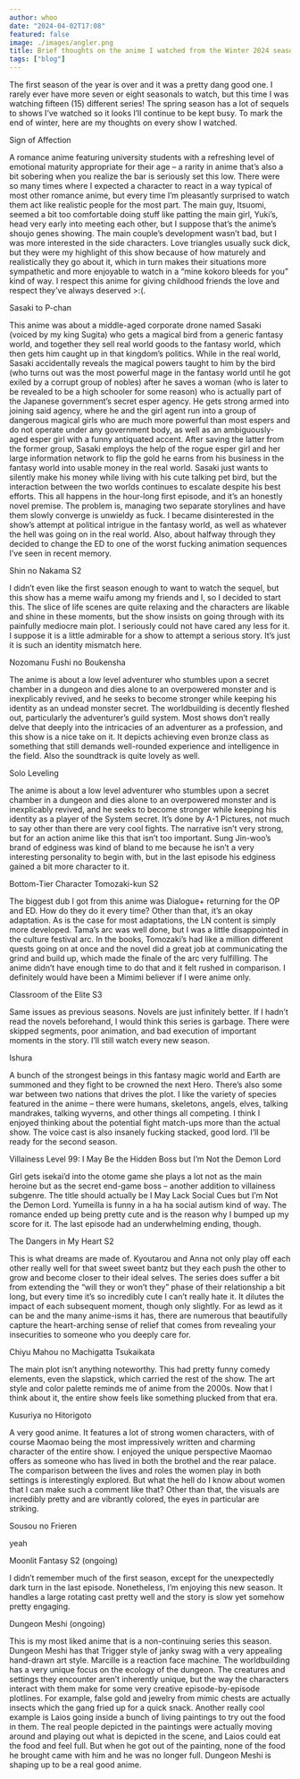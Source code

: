 ```yaml
---
author: whoo
date: "2024-04-02T17:08"
featured: false
image: ./images/angler.png
title: Brief thoughts on the anime I watched from the Winter 2024 season
tags: ["blog"]
---
```


The first season of the year is over and it was a pretty dang good one. I rarely ever have more seven or eight seasonals to watch, but this time I was watching fifteen (15) different series! The spring season has a lot of sequels to shows I’ve watched so it looks I’ll continue to be kept busy. To mark the end of winter, here are my thoughts on every show I watched.

Sign of Affection

A romance anime featuring university students with a refreshing level of emotional maturity appropriate for their age – a rarity in anime that’s also a bit sobering when you realize the bar is seriously set this low. There were so many times where I expected a character to react in a way typical of most other romance anime, but every time I’m pleasantly surprised to watch them act like realistic people for the most part. The main guy, Itsuomi, seemed a bit too comfortable doing stuff like patting the main girl, Yuki’s, head very early into meeting each other, but I suppose that’s the anime’s shoujo genes showing. The main couple’s development wasn’t bad, but I was more interested in the side characters. Love triangles usually suck dick, but they were my highlight of this show because of how maturely and realistically they go about it, which in turn makes their situations more sympathetic and more enjoyable to watch in a “mine kokoro bleeds for you” kind of way. I respect this anime for giving childhood friends the love and respect they’ve always deserved >:(.

Sasaki to P-chan

This anime was about a middle-aged corporate drone named Sasaki (voiced by my king Sugita) who gets a magical bird from a generic fantasy world, and together they sell real world goods to the fantasy world, which then gets him caught up in that kingdom’s politics. While in the real world, Sasaki accidentally reveals the magical powers taught to him by the bird (who turns out was the most powerful mage in the fantasy world until he got exiled by a corrupt group of nobles) after he saves a woman (who is later to be revealed to be a high schooler for some reason) who is actually part of the Japanese government’s secret esper agency. He gets strong armed into joining said agency, where he and the girl agent run into a group of dangerous magical girls who are much more powerful than most espers and do not operate under any government body, as well as an ambiguously-aged esper girl with a funny antiquated accent. After saving the latter from the former group, Sasaki employs the help of the rogue esper girl and her large information network to flip the gold he earns from his business in the fantasy world into usable money in the real world. Sasaki just wants to silently make his money while living with his cute talking pet bird, but the interaction between the two worlds continues to escalate despite his best efforts. This all happens in the hour-long first episode, and it’s an honestly novel premise. The problem is, managing two separate storylines and have them slowly converge is unwieldy as fuck. I became disinterested in the show’s attempt at political intrigue in the fantasy world, as well as whatever the hell was going on in the real world. Also, about halfway through they decided to change the ED to one of the worst fucking animation sequences I’ve seen in recent memory.

Shin no Nakama S2

I didn’t even like the first season enough to want to watch the sequel, but this show has a meme waifu among my friends and I, so I decided to start this. The slice of life scenes are quite relaxing and the characters are likable and shine in these moments, but the show insists on going through with its painfully mediocre main plot. I seriously could not have cared any less for it. I suppose it is a little admirable for a show to attempt a serious story. It’s just it is such an identity mismatch here. 

Nozomanu Fushi no Boukensha

The anime is about a low level adventurer who stumbles upon a secret chamber in a dungeon and dies alone to an overpowered monster and is inexplicably revived, and he seeks to become stronger while keeping his identity as an undead monster secret. The worldbuilding is decently fleshed out, particularly the adventurer’s guild system. Most shows don’t really delve that deeply into the intricacies of an adventurer as a profession, and this show is a nice take on it. It depicts achieving even bronze class as something that still demands well-rounded experience and intelligence in the field. Also the soundtrack is quite lovely as well.

Solo Leveling

The anime is about a low level adventurer who stumbles upon a secret chamber in a dungeon and dies alone to an overpowered monster and is inexplicably revived, and he seeks to become stronger while keeping his identity as a player of the System secret. It’s done by A-1 Pictures, not much to say other than there are very cool fights. The narrative isn’t very strong,  but for an action anime like this that isn’t too important. Sung Jin-woo’s brand of edginess was kind of bland to me because he isn’t a very interesting personality to begin with, but in the last episode his edginess gained a bit more character to it. 

Bottom-Tier Character Tomozaki-kun S2

The biggest dub I got from this anime was Dialogue+ returning for the OP and ED. How do they do it every time? Other than that, it’s an okay adaptation. As is the case for most adaptations, the LN content is simply more developed. Tama’s arc was well done, but I was a little disappointed in the culture festival arc. In the books, Tomozaki’s had like a million different quests going on at once and the novel did a great job at communicating the grind and build up, which made the finale of the arc very fulfilling. The anime didn’t have enough time to do that and it felt rushed in comparison. I definitely would have been a Mimimi believer if I were anime only. 

Classroom of the Elite S3

Same issues as previous seasons. Novels are just infinitely better. If I hadn’t read the novels beforehand, I would think this series is garbage. There were skipped segments, poor animation, and bad execution of important moments in the story. I’ll still watch every new season. 

Ishura

A bunch of the strongest beings in this fantasy magic world and Earth are summoned and they fight to be crowned the next Hero. There’s also some war between two nations that drives the plot. I like the variety of species featured in the anime – there were humans, skeletons, angels, elves, talking mandrakes, talking wyverns, and other things all competing. I think I enjoyed thinking about the potential fight match-ups more than the actual show. The voice cast is also insanely fucking stacked, good lord. I’ll be ready for the second season. 

Villainess Level 99: I May Be the Hidden Boss but I’m Not the Demon Lord

Girl gets isekai’d into the otome game she plays a lot not as the main heroine but as the secret end-game boss – another addition to villainess subgenre. The title should actually be I May Lack Social Cues but I’m Not the Demon Lord. Yumeilla is funny in a ha ha social autism kind of way. The romance ended up being pretty cute and is the reason why I bumped up my score for it. The last episode had an underwhelming ending, though. 

The Dangers in My Heart S2

This is what dreams are made of. Kyoutarou and Anna not only play off each other really well for that sweet sweet bantz but they each push the other to grow and become closer to their ideal selves. The series does suffer a bit from extending the “will they or won’t they” phase of their relationship a bit long, but every time it’s so incredibly cute I can’t really hate it. It dilutes the impact of each subsequent moment, though only slightly. For as lewd as it can be and the many anime-isms it has, there are numerous that beautifully capture the heart-arching sense of relief that comes from revealing your insecurities to someone who you deeply care for.

Chiyu Mahou no Machigatta Tsukaikata

The main plot isn’t anything noteworthy. This had pretty funny comedy elements, even the slapstick, which carried the rest of the show. The art style and color palette reminds me of anime from the 2000s. Now that I think about it, the entire show feels like something plucked from that era.

 
Kusuriya no Hitorigoto

A very good anime. It features a lot of strong women characters, with of course Maomao being the most impressively written and charming character of the entire show. I enjoyed the unique perspective Maomao offers as someone who has lived in both the brothel and the rear palace. The comparison between the lives and roles the women play in both settings is interestingly explored. But what the hell do I know about women that I can make such a comment like that? Other than that, the visuals are incredibly pretty and are vibrantly colored, the eyes in particular are striking.

Sousou no Frieren

yeah

Moonlit Fantasy S2 (ongoing)

I didn’t remember much of the first season, except for the unexpectedly dark turn in the last episode. Nonetheless, I’m enjoying this new season. It handles a large rotating cast pretty well and the story is slow yet somehow pretty engaging.

Dungeon Meshi (ongoing)

This is my most liked anime that is a non-continuing series this season. Dungeon Meshi has that Trigger style of janky swag with a very appealing hand-drawn art style. Marcille is a reaction face machine. The worldbuilding has a very unique focus on the ecology of the dungeon. The creatures and settings they encounter aren’t inherently unique, but the way the characters interact with them make for some very creative episode-by-episode plotlines. For example, false gold and jewelry from mimic chests are actually insects which the gang fried up for a quick snack. Another really cool example is Laios going inside a bunch of living paintings to try out the food in them. The real people depicted in the paintings were actually moving around and playing out what is depicted in the scene, and Laios could eat the food and feel full. But when he got out of the painting, none of the food he brought came with him and he was no longer full. Dungeon Meshi is shaping up to be a real good anime.